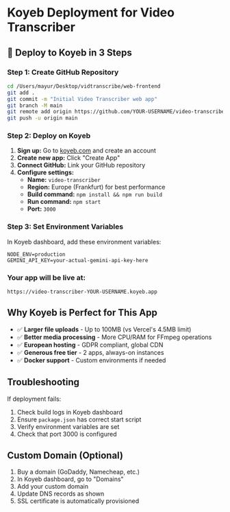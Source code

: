 # Koyeb Deployment for Video Transcriber

## 🚀 Deploy to Koyeb in 3 Steps

### Step 1: Create GitHub Repository

```bash
cd /Users/mayur/Desktop/vidtranscribe/web-frontend
git add .
git commit -m "Initial Video Transcriber web app"
git branch -M main
git remote add origin https://github.com/YOUR-USERNAME/video-transcriber.git
git push -u origin main
```

### Step 2: Deploy on Koyeb

1. **Sign up:** Go to [koyeb.com](https://www.koyeb.com) and create an account
2. **Create new app:** Click "Create App"
3. **Connect GitHub:** Link your GitHub repository
4. **Configure settings:**
   - **Name:** `video-transcriber`
   - **Region:** Europe (Frankfurt) for best performance
   - **Build command:** `npm install && npm run build`
   - **Run command:** `npm start`
   - **Port:** `3000`

### Step 3: Set Environment Variables

In Koyeb dashboard, add these environment variables:

```
NODE_ENV=production
GEMINI_API_KEY=your-actual-gemini-api-key-here
```

### Your app will be live at:
```
https://video-transcriber-YOUR-USERNAME.koyeb.app
```

## Why Koyeb is Perfect for This App

- ✅ **Larger file uploads** - Up to 100MB (vs Vercel's 4.5MB limit)
- ✅ **Better media processing** - More CPU/RAM for FFmpeg operations
- ✅ **European hosting** - GDPR compliant, global CDN
- ✅ **Generous free tier** - 2 apps, always-on instances
- ✅ **Docker support** - Custom environments if needed

## Troubleshooting

If deployment fails:
1. Check build logs in Koyeb dashboard
2. Ensure `package.json` has correct start script
3. Verify environment variables are set
4. Check that port 3000 is configured

## Custom Domain (Optional)

1. Buy a domain (GoDaddy, Namecheap, etc.)
2. In Koyeb dashboard, go to "Domains"
3. Add your custom domain
4. Update DNS records as shown
5. SSL certificate is automatically provisioned
